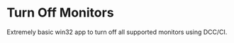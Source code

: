 Turn Off Monitors
=================

Extremely basic win32 app to turn off all supported monitors using DCC/CI.